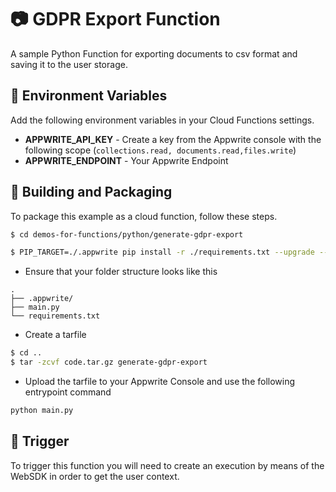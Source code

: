# 📷 GDPR Export Function 
A sample Python Function for exporting documents to csv format and saving it to the user storage. 

## 📝 Environment Variables
Add the following environment variables in your Cloud Functions settings.

* **APPWRITE_API_KEY** - Create a key from the Appwrite console with the following scope (`collections.read, documents.read,files.write`)
* **APPWRITE_ENDPOINT** - Your Appwrite Endpoint


## 🚀 Building and Packaging

To package this example as a cloud function, follow these steps.

```bash
$ cd demos-for-functions/python/generate-gdpr-export

$ PIP_TARGET=./.appwrite pip install -r ./requirements.txt --upgrade --ignore-installed
```

* Ensure that your folder structure looks like this 
```
.
├── .appwrite/
├── main.py
└── requirements.txt
```

* Create a tarfile

```bash
$ cd ..
$ tar -zcvf code.tar.gz generate-gdpr-export
```

* Upload the tarfile to your Appwrite Console and use the following entrypoint command

```bash
python main.py
```

## 🎯 Trigger

To trigger this function you will need to create an execution by means of the WebSDK in order to get the user context.